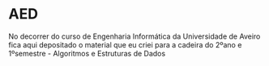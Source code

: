# AED
No decorrer do curso de Engenharia Informática da Universidade de Aveiro fica aqui depositado o material que eu criei para a cadeira do 2ºano e 1ºsemestre - Algoritmos e Estruturas de Dados
